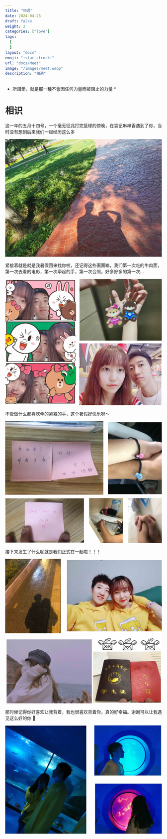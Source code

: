 ```yaml
---
title: "相遇"
date: 2024-04-25
draft: false
weight: 2
categories: ["love"]
tags:
  [
  ]
layout: "docs"
emoji: ":star_struck:"
url: "docs/Meet"
image: "/images/meet.webp"
description: "相遇"
---
```

* 所謂愛，就是那一種不會因任何力量而被阻止的力量 *

# 相识


这一年的五月十四号，一个毫无征兆打完篮球的傍晚，在袁记串串香遇到了你，当时没有想到后来我们一起经历这么多

![](FirstMeet.webp "相识")

紧接着就是就是我暑假回来找你啦，还记得这些画面嘛，我们第一次吃的牛肉面，第一次去看的电影，第一次牵起的手，第一次合照，好多好多的第一次...

![](Summer.jpg "")

不管做什么都喜欢牵的紧紧的手，这个暑假好快乐呀～

![](holdHand.jpg "无时无刻都在牵着手手")

接下来发生了什么呢就是我们正式在一起啦！！！

![](Together.jpg "～两个人～")

那时候记得你好喜欢让我背着，我也很喜欢背着你，真的好幸福。谢谢可以让我遇见这么好的你 💖

![](ocean.jpg "一组情头")

